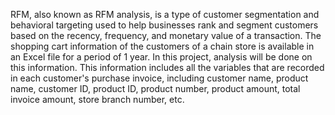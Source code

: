 RFM, also known as RFM analysis, is a type of customer segmentation and behavioral targeting used to help businesses rank and segment customers based on the recency, frequency, and monetary value of a transaction.
The shopping cart information of the customers of a chain store is available in an Excel file for a period of 1 year. In this project, analysis will be done on this information. This information includes all the variables that are recorded in each customer's purchase invoice, including customer name, product name, customer ID, product ID, product number, product amount, total invoice amount, store branch number, etc.

